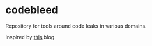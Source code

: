 # codebleed
Repository for tools around code leaks in various domains.

Inspired by [this](https://en.internetwache.org/dont-publicly-expose-git-or-how-we-downloaded-your-websites-sourcecode-an-analysis-of-alexas-1m-28-07-2015/) blog.
